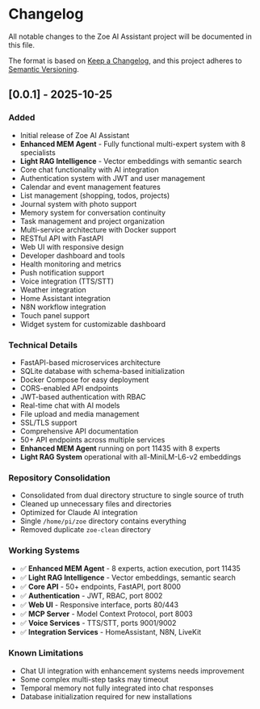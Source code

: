 # Changelog

All notable changes to the Zoe AI Assistant project will be documented in this file.

The format is based on [Keep a Changelog](https://keepachangelog.com/en/1.0.0/),
and this project adheres to [Semantic Versioning](https://semver.org/spec/v2.0.0.html).

## [0.0.1] - 2025-10-25

### Added
- Initial release of Zoe AI Assistant
- **Enhanced MEM Agent** - Fully functional multi-expert system with 8 specialists
- **Light RAG Intelligence** - Vector embeddings with semantic search
- Core chat functionality with AI integration
- Authentication system with JWT and user management
- Calendar and event management features
- List management (shopping, todos, projects)
- Journal system with photo support
- Memory system for conversation continuity
- Task management and project organization
- Multi-service architecture with Docker support
- RESTful API with FastAPI
- Web UI with responsive design
- Developer dashboard and tools
- Health monitoring and metrics
- Push notification support
- Voice integration (TTS/STT)
- Weather integration
- Home Assistant integration
- N8N workflow integration
- Touch panel support
- Widget system for customizable dashboard

### Technical Details
- FastAPI-based microservices architecture
- SQLite database with schema-based initialization
- Docker Compose for easy deployment
- CORS-enabled API endpoints
- JWT-based authentication with RBAC
- Real-time chat with AI models
- File upload and media management
- SSL/TLS support
- Comprehensive API documentation
- 50+ API endpoints across multiple services
- **Enhanced MEM Agent** running on port 11435 with 8 experts
- **Light RAG System** operational with all-MiniLM-L6-v2 embeddings

### Repository Consolidation
- Consolidated from dual directory structure to single source of truth
- Cleaned up unnecessary files and directories
- Optimized for Claude AI integration
- Single `/home/pi/zoe` directory contains everything
- Removed duplicate `zoe-clean` directory

### Working Systems
- ✅ **Enhanced MEM Agent** - 8 experts, action execution, port 11435
- ✅ **Light RAG Intelligence** - Vector embeddings, semantic search
- ✅ **Core API** - 50+ endpoints, FastAPI, port 8000
- ✅ **Authentication** - JWT, RBAC, port 8002
- ✅ **Web UI** - Responsive interface, ports 80/443
- ✅ **MCP Server** - Model Context Protocol, port 8003
- ✅ **Voice Services** - TTS/STT, ports 9001/9002
- ✅ **Integration Services** - HomeAssistant, N8N, LiveKit

### Known Limitations
- Chat UI integration with enhancement systems needs improvement
- Some complex multi-step tasks may timeout
- Temporal memory not fully integrated into chat responses
- Database initialization required for new installations
